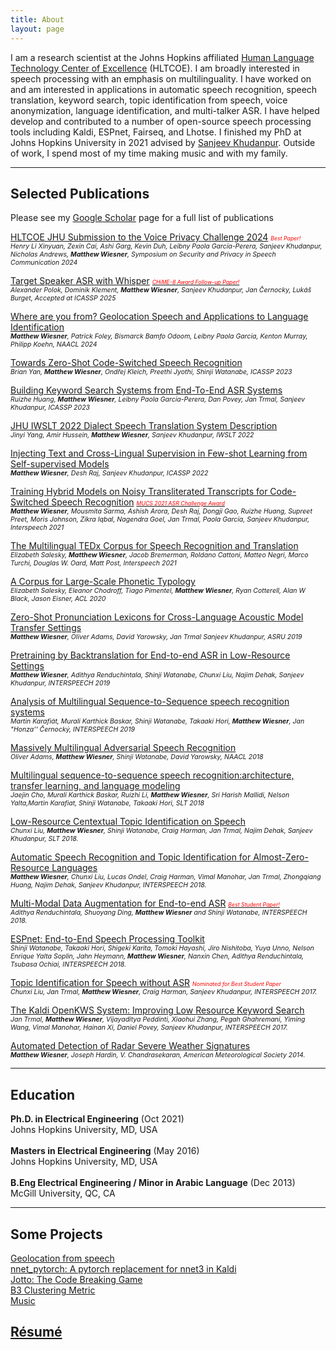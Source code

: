 ```yaml
---
title: About
layout: page
---
```

<!-- ![Profile Image]({{ site.url }}/{{ site.picture }}) -->

<p>I am a research scientist at the Johns Hopkins affiliated <a href="https://hltcoe.jhu.edu/">Human Language Technology Center of Excellence</a> (HLTCOE). I am broadly interested in speech processing with an emphasis on multilinguality. I have worked on and am interested in applications in automatic speech recognition, speech translation, keyword search, topic identification from speech, voice anonymization, language identification, and multi-talker ASR. I have helped develop and contributed to a number of open-source speech processing tools including Kaldi, ESPnet, Fairseq, and Lhotse.
I finished my PhD at Johns Hopkins University in 2021 advised by
<a href="https://www.clsp.jhu.edu/faculty/sanjeev-khudanpur">Sanjeev Khudanpur</a>. Outside of work,
I spend most of my time making music and with my family.</p> 

<hr>

<h2>Selected Publications</h2>

Please see my <a href="https://scholar.google.com/citations?user=6SVPrPUAAAAJ&hl=en&oi=ao">Google Scholar</a> page for a full list of publications<br />

<p><a href="https://www.voiceprivacychallenge.org/vp2024/docs/T8_____JHU_CLSP_____JHU_Submission_to_the_Voice_Privacy_Challenge_2024.pdf"> HLTCOE JHU Submission to the Voice Privacy Challenge 2024</a>
<em style="font-size: 75%"><small><span style="color:red">Best Paper!</span></small></em><br />
<em style="font-size: 75%">Henry Li Xinyuan, Zexin Cai, Ashi Garg, Kevin Duh, Leibny Paola García-Perera, Sanjeev Khudanpur, Nicholas Andrews, <strong>Matthew Wiesner</strong>, 
Symposium on Security and Privacy in Speech Communication 2024</em></p>

<p><a href="https://arxiv.org/pdf/2409.09543"> Target Speaker ASR with Whisper</a>
<a href="https://www.chimechallenge.org/current/awards"><em style="font-size: 75%"><small><span style="color:red">CHiME-8 Award Follow-up Paper!</span></small></em></a><br />
<em style="font-size: 75%"> Alexander Polok, Dominik Klement, <strong>Matthew Wiesner</strong>, Sanjeev Khudanpur, Jan Černocky, Lukáš Burget, Accepted at ICASSP 2025</em></p>

<p><a href="https://aclanthology.org/2024.naacl-long.286.pdf"> Where are you from? Geolocation Speech and Applications to Language Identification</a><br />
<em style="font-size: 75%"> <strong>Matthew Wiesner</strong>, Patrick Foley, Bismarck Bamfo Odoom, Leibny Paola Garcia, Kenton Murray, Philipp Koehn, NAACL 2024 </em> </p>

<p><a href="https://arxiv.org/pdf/2211.01458.pdf">Towards Zero-Shot Code-Switched Speech Recognition</a><br />
<em style="font-size: 75%">Brian Yan, <strong>Matthew Wiesner</strong>, Ondřej Kleich, Preethi Jyothi, Shinji Watanabe, ICASSP 2023</em></p>

<p><a href="https://par.nsf.gov/servlets/purl/10465905">Building Keyword Search Systems from End-To-End ASR Systems</a><br />
<em style="font-size: 75%">Ruizhe Huang, <strong>Matthew Wiesner</strong>, Leibny Paola García-Perera, Dan Povey, Jan Trmal, Sanjeev Khudanpur, ICASSP 2023</em></p>

<p><a href="https://aclanthology.org/2022.iwslt-1.29.pdf">JHU IWSLT 2022 Dialect Speech Translation System Description</a><br />
<em style="font-size: 75%">Jinyi Yang, Amir Hussein, <strong>Matthew Wiesner</strong>, Sanjeev Khudanpur, IWSLT 2022</em></p>

<p><a href="https://arxiv.org/pdf/2110.04863.pdf">Injecting Text and Cross-Lingual Supervision in Few-shot Learning from Self-supervised Models</a><br />
<em style="font-size: 75%"><strong>Matthew Wiesner</strong>, Desh Raj, Sanjeev Khudanpur, ICASSP 2022</em></p>

<p><a href="https://www.isca-speech.org/archive/pdfs/interspeech_2021/wiesner21_interspeech.pdf">Training Hybrid Models on Noisy Transliterated Transcripts for
  Code-Switched Speech Recognition</a>
<a href="https://navana-tech.github.io/MUCS2021/challenge_winners.html"> <em style="font-size: 75%"> <small><span style="color:red">MUCS 2021 ASR Challenge Award </span></small></em></a><br />
<em style="font-size: 75%"><strong>Matthew Wiesner</strong>, Mousmita Sarma, Ashish Arora, Desh Raj, Dongji Gao, Ruizhe Huang,
Supreet Preet, Moris Johnson, Zikra Iqbal, Nagendra Goel, Jan Trmal, Paola García, Sanjeev Khudanpur, Interspeech 2021</em></p>

<p><a href="https://www.isca-speech.org/archive/pdfs/interspeech_2021/salesky21_interspeech.pdf">The Multilingual TEDx Corpus for Speech Recognition and Translation</a><br />
<em style="font-size: 75%">Elizabeth Salesky, <strong>Matthew Wiesner</strong>, Jacob Bremerman, Roldano Cattoni, Matteo Negri, Marco Turchi, Douglas W. Oard, Matt Post, Interspeech 2021</em></p>
  
<p><a href="https://arxiv.org/pdf/2005.13962.pdf">A Corpus for Large-Scale Phonetic Typology</a><br />
<em style="font-size: 75%">Elizabeth Salesky, Eleanor Chodroff, Tiago Pimentel, <strong>Matthew Wiesner</strong>, Ryan Cotterell, Alan W Black, Jason Eisner, ACL 2020</em></p>

<p><a href="https://ieeexplore.ieee.org/abstract/document/9004019">Zero-Shot Pronunciation Lexicons for Cross-Language Acoustic Model Transfer Settings</a><br />
<em style="font-size: 75%"><strong>Matthew Wiesner</strong>, Oliver Adams, David Yarowsky, Jan Trmal Sanjeev Khudanpur, ASRU 2019</em></p>

<p><a href="https://arxiv.org/abs/1812.03919">Pretraining by Backtranslation for End-to-end ASR in Low-Resource Settings</a><br />
<em style="font-size: 75%"><strong>Matthew Wiesner</strong>, Adithya Renduchintala, Shinji Watanabe, Chunxi Liu, Najim Dehak, Sanjeev Khudanpur, INTERSPEECH 2019</em></p>

<p><a href="https://arxiv.org/abs/1811.03451">Analysis of Multilingual Sequence-to-Sequence speech recognition systems</a><br />
<em style="font-size: 75%">Martin Karafiát, Murali Karthick Baskar, Shinji Watanabe, Takaaki Hori, <strong>Matthew Wiesner</strong>, Jan "Honza'' Černocký, INTERSPEECH 2019</em></p>

<p><a href="https://www.aclweb.org/anthology/N19-1009">Massively Multilingual Adversarial Speech Recognition</a><br />
<em style="font-size: 75%">Oliver Adams, <strong>Matthew Wiesner</strong>, Shinji Watanabe, David Yarowsky, NAACL 2018</em></p>

<p><a href="https://arxiv.org/abs/1810.03459">Multilingual sequence-to-sequence speech recognition:architecture, transfer learning, and language modeling</a><br />
<em style="font-size: 75%">Jaejin Cho, Murali Karthick Baskar, Ruizhi Li, <strong>Matthew Wiesner</strong>, Sri Harish Mallidi, Nelson Yalta,Martin Karafiat, Shinji Watanabe, Takaaki Hori, SLT 2018</em></p>

<p><a href="https://arxiv.org/pdf/1807.06204.pdf">Low-Resource Centextual Topic Identification on Speech</a><br />
<em style="font-size: 75%">Chunxi Liu, <strong>Matthew Wiesner</strong>, Shinji Watanabe, Craig Harman, Jan Trmal, Najim Dehak, Sanjeev Khudanpur, SLT 2018.</em></p>

<p><a href="https://www.isca-speech.org/archive/Interspeech_2018/pdfs/1836.pdf">Automatic Speech Recognition and Topic Identification for Almost-Zero-Resource Languages</a><br />
<em style="font-size: 75%"><strong>Matthew Wiesner</strong>, Chunxi Liu, Lucas Ondel, Craig Harman, Vimal Manohar, Jan Trmal, Zhongqiang Huang, Najim Dehak, Sanjeev Khudanpur, INTERSPEECH 2018.</em></p>

<p><a href="https://www.isca-speech.org/archive/Interspeech_2018/abstracts/2456.html">Multi-Modal Data Augmentation for End-to-end ASR</a>
<a href="https://www.clsp.jhu.edu/2018/09/06/clsp-students-win-best-student-paper-award-at-interspeech-2018/"><em style="font-size: 75%"><small><span style="color:red">Best Student Paper!</span></small></em></a><br />
<em style="font-size: 75%">Adithya Renduchintala, Shuoyang Ding, <strong>Matthew Wiesner</strong> and Shinji Watanabe, INTERSPEECH 2018.</em></p>

<p><a href="https://www.isca-speech.org/archive/Interspeech_2018/abstracts/1456.html">ESPnet: End-to-End Speech Processing Toolkit</a><br />
<em style="font-size: 75%">Shinji Watanabe, Takaaki Hori, Shigeki Karita, Tomoki Hayashi, Jiro Nishitoba, Yuya Unno, Nelson Enrique Yalta Soplin, Jahn Heymann, <strong>Matthew Wiesner</strong>, Nanxin Chen, Adithya Renduchintala, Tsubasa Ochiai, INTERSPEECH 2018.</em></p>

<p><a href="https://www.isca-speech.org/archive/Interspeech_2017/pdfs/1093.PDF">Topic Identification for Speech without ASR</a> <em style="font-size: 75%"><small><span style="color:red">Nominated for Best Student Paper</span></small></em><br />
<em style="font-size: 75%">Chunxi Liu, Jan Trmal, <strong>Matthew Wiesner</strong>, Craig Harman, Sanjeev Khudanpur, INTERSPEECH 2017.</em></p>

<p><a href="https://www.isca-speech.org/archive/Interspeech_2017/pdfs/0601.PDF">The Kaldi OpenKWS System: Improving Low Resource Keyword Search</a><br />
<em style="font-size: 75%">Jan Trmal, <strong>Matthew Wiesner</strong>, Vijayaditya Peddinti, Xiaohui Zhang, Pegah Ghahremani, Yiming Wang, Vimal Manohar, Hainan Xi, Daniel Povey, Sanjeev Khudanpur, INTERSPEECH 2017.</em></p>

<p><a href="https://ams.confex.com/ams/94Annual/webprogram/Paper242901.html">Automated Detection of Radar Severe Weather Signatures</a><br />
<em style="font-size: 75%"><strong>Matthew Wiesner</strong>, Joseph Hardin, V. Chandrasekaran, American Meteorological Society 2014. </em></p>

<hr>

<h2>Education</h2>

<b>Ph.D. in Electrical Engineering</b> (Oct 2021) <br />
Johns Hopkins University, MD, USA
<br />
<br />
<b>Masters in Electrical Engineering</b> (May 2016) <br />
Johns Hopkins University, MD, USA
<br />
<br />
<b>B.Eng Electrical Engineering / Minor in Arabic Language</b> (Dec 2013) <br />
McGill University, QC, CA

<hr>

<h2>Some Projects</h2>
<a href="https://huggingface.co/spaces/geolocation-from-speech-demo/geolocation-from-speech-demo">Geolocation from speech </a><br />
<a href="https://github.com/m-wiesner/nnet_pytorch/tree/conda_install">nnet_pytorch: A pytorch replacement for nnet3 in Kaldi</a><br />
<a href="https://github.com/m-wiesner/Jotto">Jotto: The Code Breaking Game</a><br />
<a href="https://github.com/m-wiesner/BCUBED">B3 Clustering Metric</a><br />
<a href="https://soundcloud.com/groschatorange">Music</a>

<h2><a href="https://m-wiesner.github.io/matthew_resume_2025_01.pdf">Résumé</a></h2>

